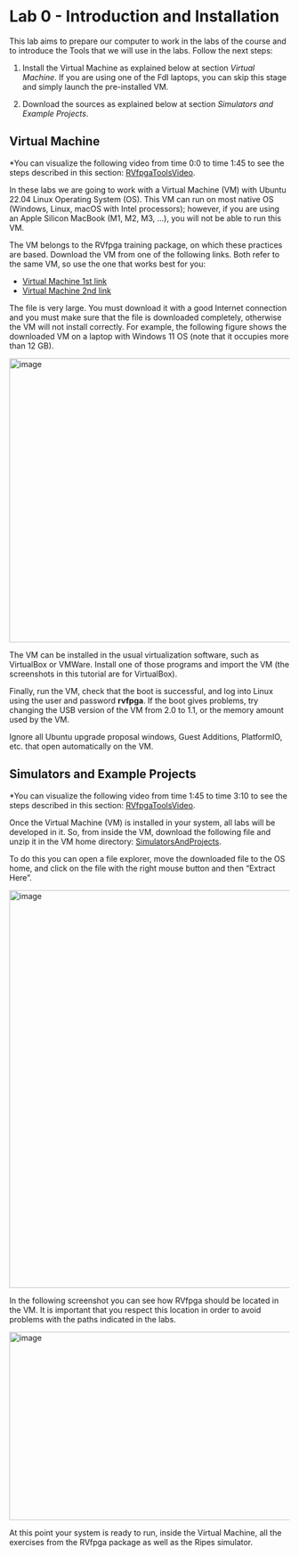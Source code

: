 # Lab 0 - Introduction and Installation
This lab aims to prepare our computer to work in the labs of the course and to introduce the Tools that we will use in the labs. Follow the next steps:

1. Install the Virtual Machine as explained below at section *Virtual Machine*. If you are using one of the FdI laptops, you can skip this stage and simply launch the pre-installed VM.

2. Download the sources as explained below at section *Simulators and Example Projects*.


## Virtual Machine
*You can visualize the following video from time 0:0 to time 1:45 to see the steps described in this section: [RVfpgaToolsVideo](https://www.youtube.com/watch?v=Z8QcQRW7F4s).

In these labs we are going to work with a Virtual Machine (VM) with Ubuntu 22.04 Linux Operating System (OS). This VM can run on most native OS (Windows, Linux, macOS with Intel processors); however, if you are using an Apple Silicon MacBook (M1, M2, M3, …), you will not be able to run this VM. 

<!--In that case, follow the alternative instructions provided at the end of this section.-->

The VM belongs to the RVfpga training package, on which these practices are based. Download the VM from one of the following links. Both refer to the same VM, so use the one that works best for you: 
+ [Virtual Machine 1st link](https://drive.google.com/file/d/1KFnJYq6krB7vYt_AqTB_zTYVmxfATwJF/view)
+ [Virtual Machine 2nd link](https://pvr-sdk-live.s3.amazonaws.com/iup/ubuntu-22-RVfpga.ova)

The file is very large. You must download it with a good Internet connection and you must make sure that the file is downloaded completely, otherwise the VM will not install correctly. 
For example, the following figure shows the downloaded VM on a laptop with Windows 11 OS (note that it occupies more than 12 GB).

<img width="1421" height="510" alt="image" src="https://github.com/user-attachments/assets/3e2e5eea-0eb5-4c78-b577-e00844b8cc20" />


The VM can be installed in the usual virtualization software, such as VirtualBox or VMWare. Install one of those programs and import the VM (the screenshots in this tutorial are for VirtualBox).

Finally, run the VM, check that the boot is successful, and log into Linux using the user and password **rvfpga**. If the boot gives problems, try changing the USB version of the VM from 2.0 to 1.1, or the memory amount used by the VM.

Ignore all Ubuntu upgrade proposal windows, Guest Additions, PlatformIO, etc. that open automatically on the VM.

<!-- 
**Installation in Apple Silicon MacBook:** Follow the next steps:

1. Create your own Ubuntu Virtual Machine. If Ubuntu 22.04 is not available, you can use a more recent Ubuntu version. If you need, you can look for a tutorial in the Internet; for example: [InstallUbuntuVM_AppleSilicon](https://youtu.be/LjL_N0OZxvY?si=9XgG6DPLE9i1Oxan).
2. Then you must follow these instructions to install Ripes and VSCode+PlatformIO on the Virtual Machine: [InstallSimulators](https://drive.google.com/file/d/1id4hHDzWmkNvIn-cREG98Ug8tBQSrgLR/view?usp=sharing).
-->

## Simulators and Example Projects
*You can visualize the following video from time 1:45 to time 3:10 to see the steps described in this section: [RVfpgaToolsVideo](https://youtu.be/Z8QcQRW7F4s?si=-LpPqGG2L8ovLKRd&t=104).

Once the Virtual Machine (VM) is installed in your system, all labs will be developed in it. So, from inside the VM, download the following file and unzip it in the VM home directory: [SimulatorsAndProjects](https://drive.google.com/file/d/1hbCSFmjIoGmXq4r5G12_AMUKezHXA6A-/view?usp=sharing).

To do this you can open a file explorer, move the downloaded file to the OS home, and click on the file with the right mouse button and then “Extract Here”.

<img width="1120" height="714" alt="image" src="https://github.com/user-attachments/assets/965a2a25-f6ff-4620-a84e-754d43403a29" />

In the following screenshot you can see how RVfpga should be located in the VM. It is important that you respect this location in order to avoid problems with the paths indicated in the labs.

<img width="949" height="338" alt="image" src="https://github.com/user-attachments/assets/3afdcf73-84e1-48d7-8b62-1cfd069c4b85" />

At this point your system is ready to run, inside the Virtual Machine, all the exercises from the RVfpga package as well as the Ripes simulator.
